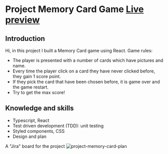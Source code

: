 # Project Memory Card Game [Live preview](https://lancedang64.github.io/project_memory-card/)

## Introduction

Hi, in this project I built a Memory Card game using React.
Game rules:

- The player is presented with a number of cards which have pictures and name.
- Every time the player click on a card they have never clicked before, they gain 1 score point.
- If they pick the card that have been chosen before, it is game over and the game restart.
- Try to get the max score!

## Knowledge and skills

- Typescript, React
- Test driven development (TDD): unit testing
- Styled components, CSS
- Design and plan

A "Jira" board for the project
![project-memory-card-plan](https://user-images.githubusercontent.com/47963754/131842706-521ad732-2387-4b2e-85ee-023f2b0c4d01.png)
